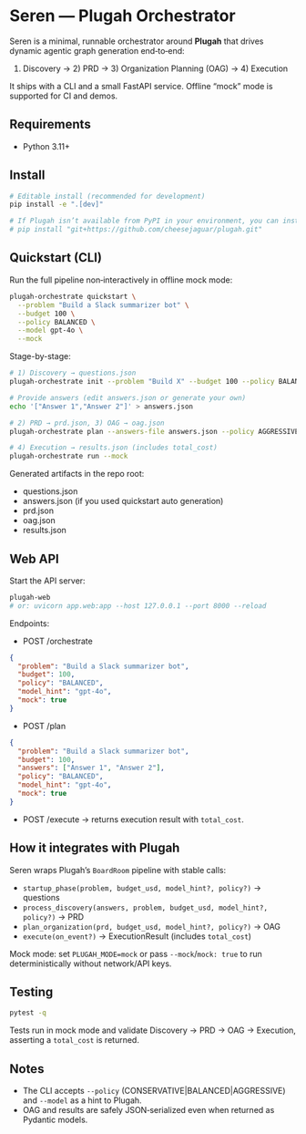 # Seren — Plugah Orchestrator

Seren is a minimal, runnable orchestrator around **Plugah** that drives dynamic agentic graph generation end‑to‑end:

1) Discovery → 2) PRD → 3) Organization Planning (OAG) → 4) Execution

It ships with a CLI and a small FastAPI service. Offline “mock” mode is supported for CI and demos.

## Requirements

- Python 3.11+

## Install

```bash
# Editable install (recommended for development)
pip install -e ".[dev]"

# If Plugah isn’t available from PyPI in your environment, you can install from GitHub:
# pip install "git+https://github.com/cheesejaguar/plugah.git"
```

## Quickstart (CLI)

Run the full pipeline non‑interactively in offline mock mode:

```bash
plugah-orchestrate quickstart \
  --problem "Build a Slack summarizer bot" \
  --budget 100 \
  --policy BALANCED \
  --model gpt-4o \
  --mock
```

Stage-by-stage:

```bash
# 1) Discovery → questions.json
plugah-orchestrate init --problem "Build X" --budget 100 --policy BALANCED --model gpt-4o --mock

# Provide answers (edit answers.json or generate your own)
echo '["Answer 1","Answer 2"]' > answers.json

# 2) PRD → prd.json, 3) OAG → oag.json
plugah-orchestrate plan --answers-file answers.json --policy AGGRESSIVE --mock

# 4) Execution → results.json (includes total_cost)
plugah-orchestrate run --mock
```

Generated artifacts in the repo root:

- questions.json
- answers.json (if you used quickstart auto generation)
- prd.json
- oag.json
- results.json

## Web API

Start the API server:

```bash
plugah-web
# or: uvicorn app.web:app --host 127.0.0.1 --port 8000 --reload
```

Endpoints:

- POST /orchestrate

```json
{
  "problem": "Build a Slack summarizer bot",
  "budget": 100,
  "policy": "BALANCED",
  "model_hint": "gpt-4o",
  "mock": true
}
```

- POST /plan

```json
{
  "problem": "Build a Slack summarizer bot",
  "budget": 100,
  "answers": ["Answer 1", "Answer 2"],
  "policy": "BALANCED",
  "model_hint": "gpt-4o",
  "mock": true
}
```

- POST /execute → returns execution result with `total_cost`.

## How it integrates with Plugah

Seren wraps Plugah’s `BoardRoom` pipeline with stable calls:

- `startup_phase(problem, budget_usd, model_hint?, policy?)` → questions
- `process_discovery(answers, problem, budget_usd, model_hint?, policy?)` → PRD
- `plan_organization(prd, budget_usd, model_hint?, policy?)` → OAG
- `execute(on_event?)` → ExecutionResult (includes `total_cost`)

Mock mode: set `PLUGAH_MODE=mock` or pass `--mock`/`mock: true` to run deterministically without network/API keys.

## Testing

```bash
pytest -q
```

Tests run in mock mode and validate Discovery → PRD → OAG → Execution, asserting a `total_cost` is returned.

## Notes

- The CLI accepts `--policy` (CONSERVATIVE|BALANCED|AGGRESSIVE) and `--model` as a hint to Plugah.
- OAG and results are safely JSON‑serialized even when returned as Pydantic models.
